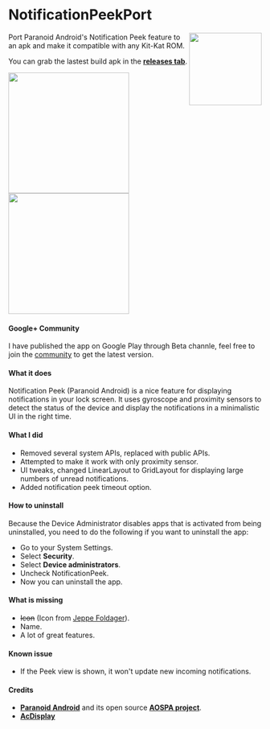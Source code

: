 NotificationPeekPort
====================

<img align="right" height="144"
   src="https://raw.githubusercontent.com/lzanita09/NotificationPeekPort/master/art/launcher_icon.png" />

Port Paranoid Android's Notification Peek feature to an apk and make it compatible with any Kit-Kat ROM. 

You can grab the lastest build apk in the **[releases tab](https://github.com/lzanita09/NotificationPeekPort/releases)**.

<img width="240" src="https://raw.githubusercontent.com/lzanita09/NotificationPeekPort/master/art/b3f58dc2-2b50-472e-ae6e-b0b4de942c9d.png" />
<img width="240" src="https://raw.githubusercontent.com/lzanita09/NotificationPeekPort/master/art/e9c1ace6-dc5b-4dbb-b408-66514f1ac16b.png" />

#### Google+ Community
I have published the app on Google Play through Beta channle, feel free to join the [community](https://plus.google.com/communities/115556559938393378451) to get the latest version.

#### What it does
Notification Peek (Paranoid Android) is a nice feature for displaying notifications in your lock screen. It uses gyroscope and proximity sensors to detect the status of the device and display the notifications in a minimalistic UI in the right time.

#### What I did
* Removed several system APIs, replaced with public APIs.
* Attempted to make it work with only proximity sensor.
* UI tweaks, changed LinearLayout to GridLayout for displaying large numbers of unread notifications.
* Added notification peek timeout option.

#### How to uninstall
Because the Device Administrator disables apps that is activated from being uninstalled, you need to do the following if you want to uninstall the app:
* Go to your System Settings.
* Select **Security**.
* Select **Device administrators**.
* Uncheck NotificationPeek.
* Now you can uninstall the app.

#### What is missing
* ~~Icon~~ (Icon from [Jeppe Foldager](https://plus.google.com/+JeppeFoldager/about)).
* Name.
* A lot of great features.

#### Known issue
* If the Peek view is shown, it won't update new incoming notifications.

#### Credits
* **[Paranoid Android](http://paranoidandroid.co/)** and its open source **[AOSPA project](https://github.com/AOSPA)**.
* **[AcDisplay](https://github.com/AChep/AcDisplay)**
